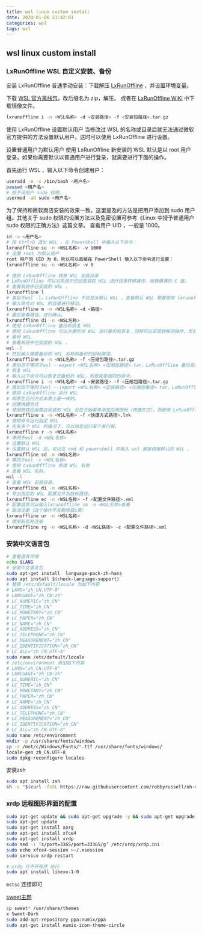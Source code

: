 ```yaml
---
title: wsl linux custom install
date: 2020-01-06 21:42:01
categories: wsl
tags: wsl
---
```


## wsl linux custom install

### LxRunOffline WSL 自定义安装、备份

安装 LxRunOffline
普通手动安装：下载解压 [LxRunOffline](https://github.com/DDoSolitary/LxRunOffline/releases) ，并设置环境变量。

下载 [WSL 官方离线包](https://p3terx.com/go/aHR0cHM6Ly9kb2NzLm1pY3Jvc29mdC5jb20vZW4tdXMvd2luZG93cy93c2wvaW5zdGFsbC1tYW51YWw=)，改后缀名为.zip，解压。
或者在 [LxRunOffline WiKi](https://p3terx.com/go/aHR0cHM6Ly9naXRodWIuY29tL0REb1NvbGl0YXJ5L0x4UnVuT2ZmbGluZS93aWtp) 中下载镜像文件。

```bash
lxrunoffline i -n <WSL名称> -d <安装路径> -f <安装包路径>.tar.gz
```

使用 LxRunOffline 设置默认用户
当修改过 WSL 的名称或目录后就无法通过微软官方提供的方法设置默认用户。这时可以使用 LxRunOf­fline 进行设置。

设置普通用户为默认用户
使用 LxRunOf­fline 新安装的 WSL 默认是以 root 用户登录，如果你需要默认以普通用户进行登录，就需要进行下面的操作。

首先运行 WSL ，输入以下命令创建用户：

```bash
useradd -m -s /bin/bash <用户名>
passwd <用户名>
# 授予该用户 sudo 权限。
usermod -aG sudo <用户名>
```

为了保持和微软商店安装的效果一致，这里提及的方法是把用户添加到 sudo 用户组。其他关于 sudo 权限的设置方法以及免密设置可参考《Linux 中授予普通用户 sudo 权限的正确方法》这篇文章。
查看用户 UID ，一般是 1000。

```bash
id -u <用户名>
# 按 Ctrl+D 退出 WSL ，在 Pow­er­Shell 中输入以下命令：
lxrunoffline su -n <WSL名称> -v 1000
# 设置 root 为默认用户
root 用户的 UID 为 0，所以可以直接在 Pow­er­Shell 输入以下命令进行设置：
lxrunoffline su -n <WSL名称> -v 0
```

```bash
# 使用 LxRunOffline 转移 WSL 安装目录
# LxRunOf­fline 可以对系统中已经安装的 WSL 进行目录转移操作，拯救爆满的 C 盘。
# 查看系统中已安装的 WSL 。
lxrunoffline l
# 类似于wsl -l。LxRunOf­fline 不会显示默认 WSL ，查看默认 WSL 需要使用 lxrunoffline gd命令。
# 输入命令对 WSL 的目录进行移动。
lxrunoffline m -n <WSL名称> -d <路径>
# 最后查看路径，进行确认。
lxrunoffline di -n <WSL名称>
# 使用 LxRunOffline 备份和恢复 WSL
# 使用 LxRunOf­fline 可以方便的对 WSL 进行备份和恢复，同样可以实现转移的操作，而且还可以在转移到其它电脑上。
# 备份 WSL
# 查看系统中已安装的 WSL 。
wsl -l
# 然后输入需要备份的 WSL 名称和备份的目标路径。
lxrunoffline e -n <WSL名称> -f <压缩包路径>.tar.gz
# 类似但不等同于wsl --export <WSL名称> <压缩包路径>.tar。LxRunOf­fline 备份完会生成一个.xml后缀的同名配置文件，比如WSL.tar.gz.xml。
# 恢复 WSL
# 输入以下命令可以恢复已备份的 WSL，和安装是相同的命令。
lxrunoffline i -n <WSL名称> -d <安装路径> -f <压缩包路径>.tar.gz
# 类似但不等同于wsl --import <WSL名称> <安装路径> <压缩包路径>.tar。LxRunOf­fline 会读取备份时生成的配置文件并写入配置，前提是同目录且同名。否则你需要加入-c参数指定配置文件。
# 使用 LxRunOffline 运行 WSL
# 和原生运行方式本质上是一样的。
# 创建快捷方式
# 使用微软应用商店安装的 WSL 会在开始菜单添加应用图标（快捷方式），而使用 LxRunOf­fline 安装 WSL 时可以通过添加 -s 参数在桌面创建快捷方式。如果你安装时忘记添加参数，可以使用以下命令进行创建。
lxrunoffline s -n <WSL名称> -f <快捷方式路径>.lnk
# 使用命令运行指定 WSL
# 在有多个 WSL 的情况下，可以指定运行某个发行版。
lxrunoffline r -n <WSL名称>
# 等同于wsl -d <WSL名称>
# 设置默认 WSL
# 设置默认 WSL 后，可以在 cmd 和 powershell 中输入 wsl 直接调用默认的 WSL 。
lxrunoffline sd -n <WSL名称>
# 等同于wsl -s <WSL名称>
# 使用 LxRunOffline 修改 WSL 名称
# 查看 WSL 名称。
wsl -l
# 查看 WSL 安装目录。
lxrunoffline di -n <WSL名称>
# 导出指定的 WSL 配置文件到目标路径。
lxrunoffline ec -n <WSL名称> -f <配置文件路径>.xml
# 配置信息可以输入lxrunoffline sm -n <WSL名称>查看
# 取消注册（这个操作不会删除目z录）
lxrunoffline ur -n <WSL名称>
# 使用新名称注册
lxrunoffline rg -n <WSL名称> -d <WSL路径> -c <配置文件路径>.xml
```

### 安装中文语言包

```bash
# 查看语言环境
echo $LANG
# 安装中文语言包
sudo apt-get install  language-pack-zh-hans
sudo apt install $(check-language-support)
# 替换 /etc/default/locale 为如下内容
# LANG="zh_CN.UTF-8"
# LANGUAGE="zh_CN:zh"
# LC_NUMERIC="zh_CN"
# LC_TIME="zh_CN"
# LC_MONETARY="zh_CN"
# LC_PAPER="zh_CN"
# LC_NAME="zh_CN"
# LC_ADDRESS="zh_CN"
# LC_TELEPHONE="zh_CN"
# LC_MEASUREMENT="zh_CN"
# LC_IDENTIFICATION="zh_CN"
# LC_ALL="zh_CN.UTF-8"
sudo nano /etc/default/locale
# /etc/environment 添加如下内容
# LANG="zh_CN.UTF-8"
# LANGUAGE="zh_CN:zh"
# LC_NUMERIC="zh_CN"
# LC_TIME="zh_CN"
# LC_MONETARY="zh_CN"
# LC_PAPER="zh_CN"
# LC_NAME="zh_CN"
# LC_ADDRESS="zh_CN"
# LC_TELEPHONE="zh_CN"
# LC_MEASUREMENT="zh_CN"
# LC_IDENTIFICATION="zh_CN"
# LC_ALL="zh_CN.UTF-8"
sudo nano /etc/environment
mkdir -p /usr/share/fonts/windows
cp -r /mnt/c/Windows/Fonts/*.ttf /usr/share/fonts/windows/
locale-gen zh_CN.UTF-8
sudo dpkg-reconfigure locales
```

安装zsh

```bash
sudo apt install zsh
sh -c "$(curl -fsSL https://raw.githubusercontent.com/robbyrussell/oh-my-zsh/master/tools/install.sh)"
```

### xrdp 远程图形界面的配置

```bash
sudo apt-get update && sudo apt-get upgrade -y && sudo apt-get upgrade -y && sudo apt-get dist-upgrade -y && sudo apt-get autoremove -y
sudo apt-get update
sudo apt-get install xorg
sudo apt-get install xfce4
sudo apt-get install xrdp
sudo sed -i ‘s/port=3365/port=33365/g’ /etc/xrdp/xrdp.ini
sudo echo xfce4-session >~/.xsession
sudo service xrdp restart
```

```bash
# xrdp 打不开程序 执行
sudo apt install libexo-1-0
```

`mstsc` 连接即可

[sweet主题](https://links.jianshu.com/go?to=https%3A%2F%2Fwww.gnome-look.org%2Fp%2F1253385%2F)

```bash
cp sweet* /usr/share/themes
x Sweet-Dark
sudo add-apt-repository ppa:numix/ppa
sudo apt-get install numix-icon-theme-circle
```
